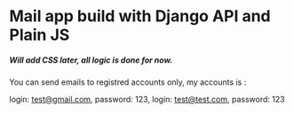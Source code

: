 # Mail app build with Django API and Plain JS 

##### Will add CSS later, all logic is done for now.


You can send emails to registred accounts only, my accounts is :

 login: test@gmail.com, password: 123,
 login: test@test.com, password: 123